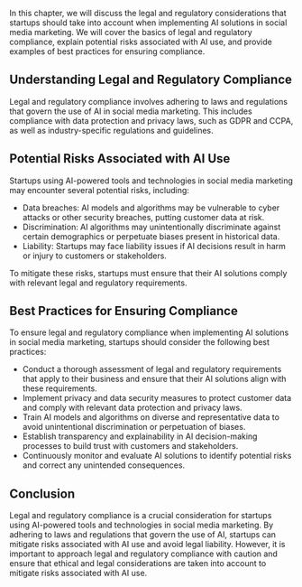 
In this chapter, we will discuss the legal and regulatory considerations that startups should take into account when implementing AI solutions in social media marketing. We will cover the basics of legal and regulatory compliance, explain potential risks associated with AI use, and provide examples of best practices for ensuring compliance.

Understanding Legal and Regulatory Compliance
---------------------------------------------

Legal and regulatory compliance involves adhering to laws and regulations that govern the use of AI in social media marketing. This includes compliance with data protection and privacy laws, such as GDPR and CCPA, as well as industry-specific regulations and guidelines.

Potential Risks Associated with AI Use
--------------------------------------

Startups using AI-powered tools and technologies in social media marketing may encounter several potential risks, including:

* Data breaches: AI models and algorithms may be vulnerable to cyber attacks or other security breaches, putting customer data at risk.
* Discrimination: AI algorithms may unintentionally discriminate against certain demographics or perpetuate biases present in historical data.
* Liability: Startups may face liability issues if AI decisions result in harm or injury to customers or stakeholders.

To mitigate these risks, startups must ensure that their AI solutions comply with relevant legal and regulatory requirements.

Best Practices for Ensuring Compliance
--------------------------------------

To ensure legal and regulatory compliance when implementing AI solutions in social media marketing, startups should consider the following best practices:

* Conduct a thorough assessment of legal and regulatory requirements that apply to their business and ensure that their AI solutions align with these requirements.
* Implement privacy and data security measures to protect customer data and comply with relevant data protection and privacy laws.
* Train AI models and algorithms on diverse and representative data to avoid unintentional discrimination or perpetuation of biases.
* Establish transparency and explainability in AI decision-making processes to build trust with customers and stakeholders.
* Continuously monitor and evaluate AI solutions to identify potential risks and correct any unintended consequences.

Conclusion
----------

Legal and regulatory compliance is a crucial consideration for startups using AI-powered tools and technologies in social media marketing. By adhering to laws and regulations that govern the use of AI, startups can mitigate risks associated with AI use and avoid legal liability. However, it is important to approach legal and regulatory compliance with caution and ensure that ethical and legal considerations are taken into account to mitigate risks associated with AI use.
